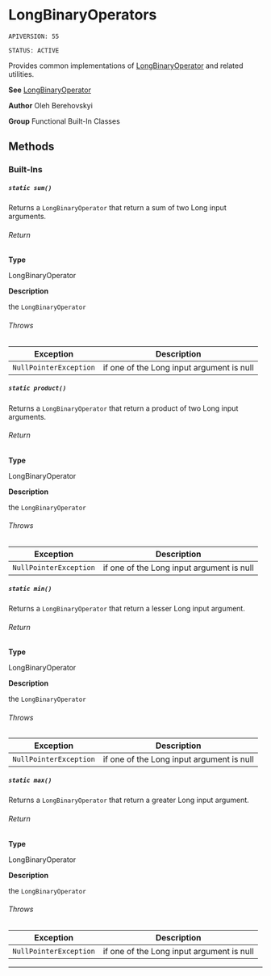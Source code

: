 # LongBinaryOperators

`APIVERSION: 55`

`STATUS: ACTIVE`

Provides common implementations of [LongBinaryOperator](/docs/Functional-Abstract-Classes/LongBinaryOperator.md) and related utilities.


**See** [LongBinaryOperator](/docs/Functional-Abstract-Classes/LongBinaryOperator.md)


**Author** Oleh Berehovskyi


**Group** Functional Built-In Classes

## Methods
### Built-Ins
##### `static sum()`

Returns a `LongBinaryOperator` that return a sum of two Long input arguments.

###### Return

**Type**

LongBinaryOperator

**Description**

the `LongBinaryOperator`

###### Throws
|Exception|Description|
|---|---|
|`NullPointerException`|if one of the Long input argument is null|

##### `static product()`

Returns a `LongBinaryOperator` that return a product of two Long input arguments.

###### Return

**Type**

LongBinaryOperator

**Description**

the `LongBinaryOperator`

###### Throws
|Exception|Description|
|---|---|
|`NullPointerException`|if one of the Long input argument is null|

##### `static min()`

Returns a `LongBinaryOperator` that return a lesser Long input argument.

###### Return

**Type**

LongBinaryOperator

**Description**

the `LongBinaryOperator`

###### Throws
|Exception|Description|
|---|---|
|`NullPointerException`|if one of the Long input argument is null|

##### `static max()`

Returns a `LongBinaryOperator` that return a greater Long input argument.

###### Return

**Type**

LongBinaryOperator

**Description**

the `LongBinaryOperator`

###### Throws
|Exception|Description|
|---|---|
|`NullPointerException`|if one of the Long input argument is null|

---
